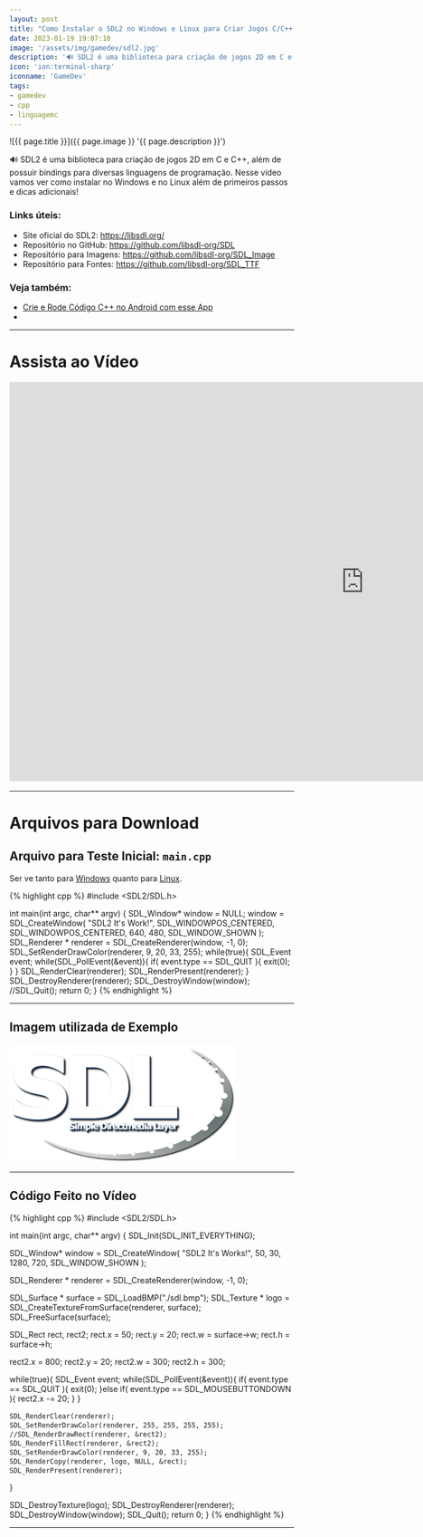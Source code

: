 ```yaml
---
layout: post
title: "Como Instalar o SDL2 no Windows e Linux para Criar Jogos C/C++ e Primeiros Passos"
date: 2023-01-19 19:07:10
image: '/assets/img/gamedev/sdl2.jpg'
description: '🔊 SDL2 é uma biblioteca para criação de jogos 2D em C e C++, além de possuir bindings para diversas linguagens de programação.'
icon: 'ion:terminal-sharp'
iconname: 'GameDev'
tags:
- gamedev
- cpp
- linguagemc
---
```


![{{ page.title }}]({{ page.image }} '{{ page.description }}')

🔊 SDL2 é uma biblioteca para criação de jogos 2D em C e C++, além de possuir bindings para diversas linguagens de programação. Nesse vídeo vamos ver como instalar no Windows e no Linux além de primeiros passos e dicas adicionais!

### Links úteis:
+ Site oficial do SDL2: <https://libsdl.org/>
+ Repositório no GitHub: <https://github.com/libsdl-org/SDL>
+ Repositório para Imagens: <https://github.com/libsdl-org/SDL_Image>
+ Repositório para Fontes: <https://github.com/libsdl-org/SDL_TTF>

### Veja também:
+ [Crie e Rode Código C++ no Android com esse App](https://terminalroot.com.br/2022/07/crie-e-rode-codigo-cpp-no-android-com-esse-app.html)
+ 

---

# Assista ao Vídeo

<iframe width="1253" height="705" src="https://www.youtube.com/embed/9IcIKdjSvfc" title="YouTube video player" frameborder="0" allow="accelerometer; autoplay; clipboard-write; encrypted-media; gyroscope; picture-in-picture" allowfullscreen></iframe>

---

# Arquivos para Download

## Arquivo para Teste Inicial: `main.cpp`
Ser ve tanto para [Windows](https://terminalroot.com.br/tags#windows) quanto para [Linux](https://terminalroot.com.br/tags#linux).

{% highlight cpp %}
#include <SDL2/SDL.h>

int main(int argc, char** argv) {
  SDL_Window* window = NULL;
  window = SDL_CreateWindow(
      "SDL2 It's Work!",
      SDL_WINDOWPOS_CENTERED, SDL_WINDOWPOS_CENTERED,
      640, 480,
      SDL_WINDOW_SHOWN
      );
  SDL_Renderer * renderer = SDL_CreateRenderer(window, -1, 0);
  SDL_SetRenderDrawColor(renderer, 9, 20, 33, 255);
  while(true){
    SDL_Event event;
    while(SDL_PollEvent(&event)){
      if( event.type == SDL_QUIT ){
        exit(0);
      }
    }
    SDL_RenderClear(renderer);
    SDL_RenderPresent(renderer);
  }
  SDL_DestroyRenderer(renderer);
  SDL_DestroyWindow(window);
  //SDL_Quit();
  return 0;
}
{% endhighlight %}

---

## Imagem utilizada de Exemplo
![SDL Bitmap](/assets/img/gamedev/sdl.bmp) 

---

## Código Feito no Vídeo

{% highlight cpp %}
#include <SDL2/SDL.h>

int main(int argc, char** argv) {
  SDL_Init(SDL_INIT_EVERYTHING);

  SDL_Window* window = SDL_CreateWindow(
      "SDL2 It's Works!",
      50, 30,
      1280, 720,
      SDL_WINDOW_SHOWN
      );

  SDL_Renderer * renderer = SDL_CreateRenderer(window, -1, 0);


  SDL_Surface * surface = SDL_LoadBMP("./sdl.bmp");
  SDL_Texture * logo = SDL_CreateTextureFromSurface(renderer, surface);
  SDL_FreeSurface(surface);

  SDL_Rect rect, rect2;
  rect.x = 50;
  rect.y = 20;
  rect.w = surface->w;
  rect.h = surface->h;

  rect2.x = 800;
  rect2.y = 20;
  rect2.w = 300;
  rect2.h = 300;

  while(true){
    SDL_Event event;
    while(SDL_PollEvent(&event)){
      if( event.type == SDL_QUIT ){
        exit(0);
      }else if( event.type == SDL_MOUSEBUTTONDOWN ){
        rect2.x -= 20;
      }
    }

    SDL_RenderClear(renderer);
    SDL_SetRenderDrawColor(renderer, 255, 255, 255, 255);
    //SDL_RenderDrawRect(renderer, &rect2);
    SDL_RenderFillRect(renderer, &rect2);
    SDL_SetRenderDrawColor(renderer, 9, 20, 33, 255);
    SDL_RenderCopy(renderer, logo, NULL, &rect);
    SDL_RenderPresent(renderer);
  }

  SDL_DestroyTexture(logo);
  SDL_DestroyRenderer(renderer);
  SDL_DestroyWindow(window);
  SDL_Quit();
  return 0;
}
{% endhighlight %}

---


